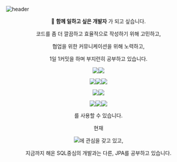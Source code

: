 ![header](https://capsule-render.vercel.app/api?type=waving&color=ddd6f3&height=250&section=header&text=Ara%20Jo&fontSize=70&animation=twinkling)

<p align="center">🤝 <strong>함께 일하고 싶은 개발자</strong> 가 되고 싶습니다. </p>



<p align="center">코드를 좀 더 깔끔하고 효율적으로 작성하기 위해 고민하고,</p>

<p align="center">협업을 위한 커뮤니케이션을 위해 노력하고,</p>

<p align="center">1일 1커밋을 하며 부지런히 공부하고 있습니다.</p>





<p align="center"><img src="https://img.shields.io/badge/Java-007396?style=flat-square&logo=Java&logoColor=white"/><img src="https://img.shields.io/badge/Python-3766AB?style=flat-square&logo=Python&logoColor=white"/></p>

<p align="center"><img src="https://img.shields.io/badge/HTML5-E34F26?style=flat-square&logo=HTML5&logoColor=white"/><img src="https://img.shields.io/badge/CSS-1572B6?style=flat-square&logo=CSS3&logoColor=white"/><img src="https://img.shields.io/badge/JavaScript-F7DF1E?style=flat-square&logo=JavaScript&logoColor=white"/></p>

<p align="center"><img src="https://img.shields.io/badge/Spring-6DB33F?style=flat-square&logo=Spring&logoColor=white"/><img src="https://img.shields.io/badge/Django-092E20?style=flat-square&logo=Django&logoColor=white"/></p>

<p align="center"><img src="https://img.shields.io/badge/Docker-2496ED?style=flat-square&logo=Docker&logoColor=white"/><img src="https://img.shields.io/badge/TravisCI-3EAAAF?style=flat-square&logo=TravisCI&logoColor=white"/><img src="https://img.shields.io/badge/Heroku-430098?style=flat-square&logo=Heroku&logoColor=white"/></p>

<p align="center">를 사용할 수 있습니다.</p>





<p align="center">현재</p>

<p align="center"><img src="https://img.shields.io/badge/Amazon%20AWS-232F3E?style=flat-square&logo=Amazon%20AWS&logoColor=white"/>에 관심을 갖고 있고,</p>

<p align="center">지금까지 해온 SQL중심의 개발과는 다른, JPA를 공부하고 있습니다.</p>
